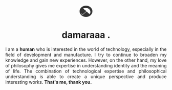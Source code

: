 <p align="center" margin="10px">
<a href="https://damar-glh.github.io/me" target="blank"><img align="center" src="https://github.com/damar-glh/me/blob/main/public/favicon.jpg" alt="damar galih" height="35" width="40"/></a>


<h1 align="center" text-decoration="none">damaraaa .</h1>
<p align="justify">I am a <b>human</b> who is interested in the world of technology, especially in the field of development and manufacture. I try to continue to broaden my knowledge and gain new experiences. However, on the other hand, my love of philosophy gives me expertise in understanding identity and the meaning of life. The combination of technological expertise and philosophical understanding is able to create a unique perspective and produce interesting works. <b>That's me, thank you.</b></p>
